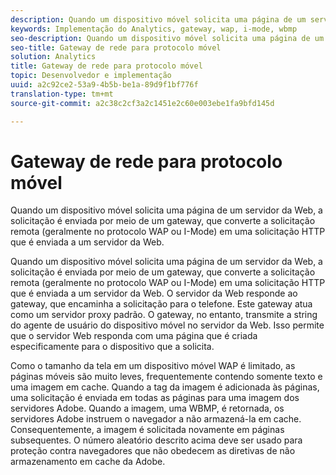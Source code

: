 ```yaml
---
description: Quando um dispositivo móvel solicita uma página de um servidor da Web, a solicitação é enviada por meio de um gateway, que converte a solicitação remota (geralmente no protocolo WAP ou I-Mode) em uma solicitação HTTP que é enviada a um servidor da Web.
keywords: Implementação do Analytics, gateway, wap, i-mode, wbmp
seo-description: Quando um dispositivo móvel solicita uma página de um servidor da Web, a solicitação é enviada por meio de um gateway, que converte a solicitação remota (geralmente no protocolo WAP ou I-Mode) em uma solicitação HTTP que é enviada a um servidor da Web.
seo-title: Gateway de rede para protocolo móvel
solution: Analytics
title: Gateway de rede para protocolo móvel
topic: Desenvolvedor e implementação
uuid: a2c92ce2-53a9-4b5b-be1a-89d9f1bf776f
translation-type: tm+mt
source-git-commit: a2c38c2cf3a2c1451e2c60e003ebe1fa9bfd145d

---
```



# Gateway de rede para protocolo móvel

Quando um dispositivo móvel solicita uma página de um servidor da Web, a solicitação é enviada por meio de um gateway, que converte a solicitação remota (geralmente no protocolo WAP ou I-Mode) em uma solicitação HTTP que é enviada a um servidor da Web.

Quando um dispositivo móvel solicita uma página de um servidor da Web, a solicitação é enviada por meio de um gateway, que converte a solicitação remota (geralmente no protocolo WAP ou I-Mode) em uma solicitação HTTP que é enviada a um servidor da Web. O servidor da Web responde ao gateway, que encaminha a solicitação para o telefone. Este gateway atua como um servidor proxy padrão. O gateway, no entanto, transmite a string do agente de usuário do dispositivo móvel no servidor da Web. Isso permite que o servidor Web responda com uma página que é criada especificamente para o dispositivo que a solicita.

Como o tamanho da tela em um dispositivo móvel WAP é limitado, as páginas móveis são muito leves, frequentemente contendo somente texto e uma imagem em cache. Quando a tag da imagem é adicionada às páginas, uma solicitação é enviada em todas as páginas para uma imagem dos servidores Adobe. Quando a imagem, uma WBMP, é retornada, os servidores Adobe instruem o navegador a não armazená-la em cache. Consequentemente, a imagem é solicitada novamente em páginas subsequentes. O número aleatório descrito acima deve ser usado para proteção contra navegadores que não obedecem as diretivas de não armazenamento em cache da Adobe.
